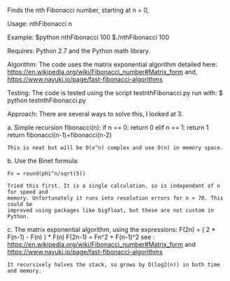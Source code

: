 Finds the nth Fibonacci number, starting at n = 0,

Usage: 
  nthFibonacci n 

Example: 
  $python nthFibonacci 100 
  $./nthFibonacci 100 

Requires:
  Python 2.7 and the Python math library.

Algorithm:
  The code uses the matrix exponential algorithm detailed here:
  https://en.wikipedia.org/wiki/Fibonacci_number#Matrix_form and,
  https://www.nayuki.io/page/fast-fibonacci-algorithms

Testing:
  The code is tested using the script testnthFibonacci.py run with:
  $ python testnthFibonacci.py 

Approach:
  There are several ways to solve this, I looked at 3.

  a. Simple recursion 
    fibonacci(n):
      if n == 0:
        return 0
      elif n == 1:
        return 1
      return fibonacci(n-1)+fibonacci(n-2)

    This is neat but will be O(x^n) complex and use O(n) in memory space.

  b. Use the Binet formula:
    
    Fn = round(phi^n/sqrt(5))

    Tried this first. It is a single calculation, so is independant of n for speed and
    memory. Unfortunately it runs into resolution errors for n > 70. This could be
    improved using packages like bigfloat, but these are not custom in Python.

  c. The matrix exponential algorithm, using the expressions:
      F(2n) = ( 2 * F(n-1) - F(n) ) * F(n)
      F(2n-1) = Fn^2 + F(n-1)^2 
    see : https://en.wikipedia.org/wiki/Fibonacci_number#Matrix_form
    and https://www.nayuki.io/page/fast-fibonacci-algorithms

    It recursively halves the stack, so grows by O(log2(n)) in both time and memory.

